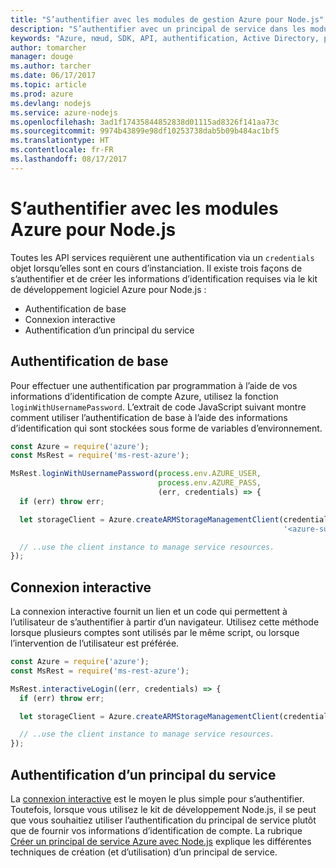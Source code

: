 ```yaml
---
title: "S’authentifier avec les modules de gestion Azure pour Node.js"
description: "S’authentifier avec un principal de service dans les modules de gestion Azure pour Node.js"
keywords: "Azure, nœud, SDK, API, authentification, Active Directory, principal de service"
author: tomarcher
manager: douge
ms.author: tarcher
ms.date: 06/17/2017
ms.topic: article
ms.prod: azure
ms.devlang: nodejs
ms.service: azure-nodejs
ms.openlocfilehash: 3ad1f17435844852838d01115ad8326f141aa73c
ms.sourcegitcommit: 9974b43899e98df10253738dab5b09b484ac1bf5
ms.translationtype: HT
ms.contentlocale: fr-FR
ms.lasthandoff: 08/17/2017
---
```

# <a name="authenticate-with-the-azure-modules-for-nodejs"></a>S’authentifier avec les modules Azure pour Node.js 

Toutes les API services requièrent une authentification via un `credentials` objet lorsqu’elles sont en cours d’instanciation. Il existe trois façons de s’authentifier et de créer les informations d’identification requises via le kit de développement logiciel Azure pour Node.js : 

- Authentification de base
- Connexion interactive
- Authentification d’un principal du service

## <a name="basic-authentication"></a>Authentification de base

Pour effectuer une authentification par programmation à l’aide de vos informations d’identification de compte Azure, utilisez la fonction `loginWithUsernamePassword`. L’extrait de code JavaScript suivant montre comment utiliser l’authentification de base à l’aide des informations d’identification qui sont stockées sous forme de variables d’environnement. 

```javascript
const Azure = require('azure');
const MsRest = require('ms-rest-azure');

MsRest.loginWithUsernamePassword(process.env.AZURE_USER, 
                                 process.env.AZURE_PASS, 
                                 (err, credentials) => {
  if (err) throw err;

  let storageClient = Azure.createARMStorageManagementClient(credentials, 
                                                             '<azure-subscription-id>');

  // ..use the client instance to manage service resources.
});
```

## <a name="interactive-login"></a>Connexion interactive

La connexion interactive fournit un lien et un code qui permettent à l’utilisateur de s’authentifier à partir d’un navigateur. Utilisez cette méthode lorsque plusieurs comptes sont utilisés par le même script, ou lorsque l’intervention de l’utilisateur est préférée.

```javascript
const Azure = require('azure');
const MsRest = require('ms-rest-azure');

MsRest.interactiveLogin((err, credentials) => {
  if (err) throw err;

  let storageClient = Azure.createARMStorageManagementClient(credentials, '<azure-subscription-id>');

  // ..use the client instance to manage service resources.
});
```

## <a name="service-principal-authentication"></a>Authentification d’un principal du service

La [connexion interactive](#interactive-login) est le moyen le plus simple pour s’authentifier. Toutefois, lorsque vous utilisez le kit de développement Node.js, il se peut que vous souhaitiez utiliser l’authentification du principal de service plutôt que de fournir vos informations d’identification de compte. La rubrique [Créer un principal de service Azure avec Node.js](./node-sdk-azure-authenticate-principal.md) explique les différentes techniques de création (et d’utilisation) d’un principal de service. 